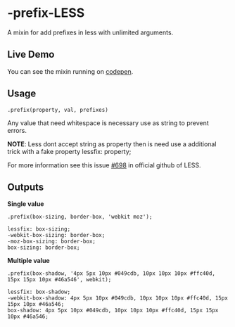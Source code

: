 # -prefix-LESS
A mixin for add prefixes in less with unlimited arguments.

## Live Demo
You can see the mixin running on <a href="http://codepen.io/ivanbanov/pen/tHlfh" target="_blank">codepen</a>.

## Usage
```
.prefix(property, val, prefixes)
```

Any value that need whitespace is necessary use as string to prevent errors.

__NOTE__: Less dont accept string as property then is need use a additional trick with a fake property
lessfix: property;

For more information see this issue <a href="http://codepen.io/ivanbanov/pen/tHlfh" target="_blank">#698</a> in official github of LESS.

## Outputs
__Single value__
```
.prefix(box-sizing, border-box, 'webkit moz');

lessfix: box-sizing;
-webkit-box-sizing: border-box;
-moz-box-sizing: border-box;
box-sizing: border-box;
```

__Multiple value__
```
.prefix(box-shadow, '4px 5px 10px #049cdb, 10px 10px 10px #ffc40d, 15px 15px 10px #46a546', webkit);

lessfix: box-shadow;
-webkit-box-shadow: 4px 5px 10px #049cdb, 10px 10px 10px #ffc40d, 15px 15px 10px #46a546;
box-shadow: 4px 5px 10px #049cdb, 10px 10px 10px #ffc40d, 15px 15px 10px #46a546;
```
